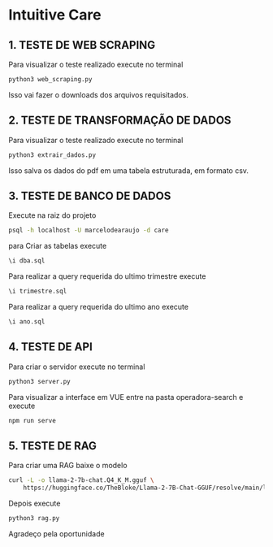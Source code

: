 # Intuitive Care

## 1. TESTE DE WEB SCRAPING

Para visualizar o teste realizado execute no terminal

```python
python3 web_scraping.py

```

Isso vai fazer o downloads dos arquivos requisitados.

## 2. TESTE DE TRANSFORMAÇÃO DE DADOS

Para visualizar o teste realizado execute no terminal

```python
python3 extrair_dados.py

```

Isso salva os dados do pdf em uma tabela estruturada, em formato csv.

## 3. TESTE DE BANCO DE DADOS

Execute na raiz do projeto
```bash
psql -h localhost -U marcelodearaujo -d care

```

para Criar as tabelas execute

```bash
\i dba.sql

```

Para realizar a query requerida do ultimo trimestre execute

```bash
\i trimestre.sql

```
Para realizar a query requerida do ultimo ano execute

```bash
\i ano.sql

```

## 4. TESTE DE API

Para criar o servidor execute no terminal

```python
python3 server.py

```

Para visualizar a interface em VUE entre na pasta operadora-search e execute

```bash
npm run serve

```

## 5. TESTE DE RAG

Para criar uma RAG baixe o modelo

```bash
curl -L -o llama-2-7b-chat.Q4_K_M.gguf \             
    https://huggingface.co/TheBloke/Llama-2-7B-Chat-GGUF/resolve/main/llama-2-7b-chat.Q4_K_M.gguf

```

Depois execute

```python
python3 rag.py

```

Agradeço pela oportunidade
